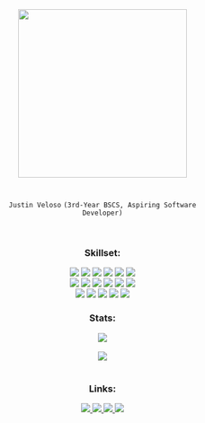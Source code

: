 <div align="center">

  <img src="https://media.tenor.com/cpmCB81UfgAAAAAi/psyduck.gif" width="300" />

  <h1></h1>

  <code>Justin Veloso</code>
  <code>(3rd-Year BSCS, Aspiring Software Developer)</code>

  <br>

  <h3>Skillset:</h3>
  
  <!-- Languages -->
  <img src="https://img.shields.io/badge/-TypeScript-FFFFFF?style=flat-square&logo=typescript" />
  <img src="https://img.shields.io/badge/-JavaScript-FFFFFF?style=flat-square&logo=javascript" />
  <img src="https://img.shields.io/badge/-Python-FFFFFF?style=flat-square&logo=python" />
  <img src="https://img.shields.io/badge/-C++-FFFFFF?style=flat-square&logo=c" />
  <img src="https://img.shields.io/badge/-HTML5-FFFFFF?style=flat-square&logo=html5" />
  <img src="https://img.shields.io/badge/-CSS3-FFFFFF?style=flat-square&logo=css3" />
  
  <br>
  <!-- Frameworks & Tools -->
  <img src="https://img.shields.io/badge/-React-FFFFFF?style=flat-square&logo=react" />
  <img src="https://img.shields.io/badge/-Vite-FFFFFF?style=flat-square&logo=vite" />
  <img src="https://img.shields.io/badge/-MySQL-FFFFFF?style=flat-square&logo=mysql" />
  <img src="https://img.shields.io/badge/-MongoDB-FFFFFF?style=flat-square&logo=mongodb" />
  <img src="https://img.shields.io/badge/-CockroachDB-FFFFFF?style=flat-square&logo=cockroachdb" />
  <img src="https://img.shields.io/badge/-SQLAlchemy-FFFFFF?style=flat-square&logo=sqlalchemy" />
  
  <br>
  
  <img src="https://img.shields.io/badge/-Alembic-FFFFFF?style=flat-square&logo=alembic" />
  <img src="https://img.shields.io/badge/-Amazon%20AWS-FFFFFF?style=flat-square&logo=amazon-web-services" />
  <img src="https://img.shields.io/badge/-Git-FFFFFF?style=flat-square&logo=git" />
  <img src="https://img.shields.io/badge/-GitHub-FFFFFF?style=flat-square&logo=github" />
  <img src="https://img.shields.io/badge/-Docker-FFFFFF?style=flat-square&logo=docker" />

  <h3>Stats:</h3>
  
  <!-- GitHub Stats -->
  <img src="https://github-readme-stats.vercel.app/api?username=ThatDott&bg_color=FFFFFFFF&card_height=150&show_icons=true&hide_border=false&hide_title=true&ring_color=ffd65c&icon_color=ffd65c&text_color=120d00" />
  <br><br>
  <img src="https://github-readme-streak-stats.herokuapp.com?user=ThatDott&bg_color=FFFFFFFF&border_radius=4.6&card_width=466&card_height=150&stroke=120d00&ring=ffd65c&currStreakNum=120d00&currStreakLabel=120d00&sideLabels=120d00&fire=ffcf40&sideNums=120d00&dates=120d00&border=EBEBEB&excludeDaysLabel=EBEBEB" />
  <br><br>

  <h3>Links:</h3>

  <!-- Socials -->
  <a href="https://www.linkedin.com/in/justin-veloso-21395b27b/">
    <img src="https://img.shields.io/badge/-justinveloso-blue?style=flat-square&logo=Linkedin&logoColor=white" />
  </a>
  <a href="https://facebook.com/thatdot44/">
    <img src="https://img.shields.io/badge/-justinveloso-darkblue?style=flat-square&logo=facebook&logoColor=white" />
  </a>
  <a href="https://instagram.com/dotveloso">
    <img src="https://img.shields.io/badge/-dotveloso-purple?style=flat-square&logo=instagram&logoColor=white" />
  </a>
  <a href="mailto:justinsanveloso@gmail.com">
    <img src="https://img.shields.io/badge/-justinsanveloso@gmail.com-c14438?style=flat-square&logo=Gmail&logoColor=white" />
  </a>

</div>
